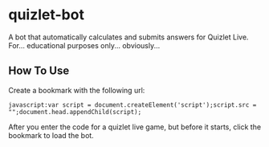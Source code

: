# quizlet-bot
A bot that automatically calculates and submits answers for Quizlet Live. For... educational purposes only... obviously...
## How To Use

Create a bookmark with the following url:

```javascript:var script = document.createElement('script');script.src = "";document.head.appendChild(script);```

After you enter the code for a quizlet live game, but before it starts, click the bookmark to load the bot.
